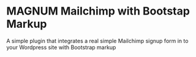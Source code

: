 MAGNUM Mailchimp with Bootstap Markup
============================

A simple plugin that integrates a real simple Mailchimp signup form in to your Wordpress site with Bootstrap markup